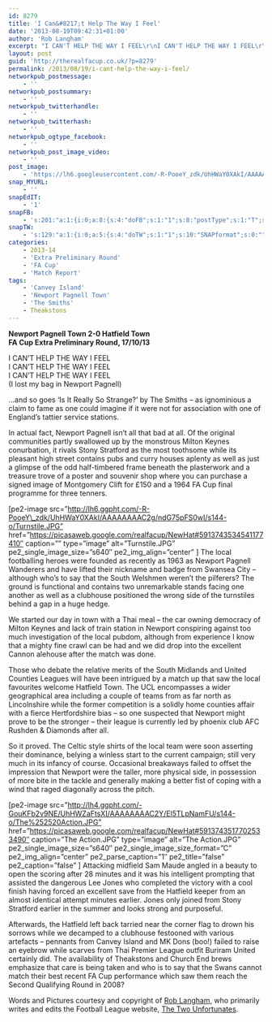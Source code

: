 ```yaml
---
id: 8279
title: 'I Can&#8217;t Help The Way I Feel'
date: '2013-08-19T09:42:31+01:00'
author: 'Rob Langham'
excerpt: "I CAN'T HELP THE WAY I FEEL\r\nI CAN'T HELP THE WAY I FEEL\r\nI CAN'T HELP THE WAY I FEEL\r\n(I lost my bag in Newport Pagnell)"
layout: post
guid: 'http://therealfacup.co.uk/?p=8279'
permalink: /2013/08/19/i-cant-help-the-way-i-feel/
networkpub_postmessage:
    - ''
networkpub_postsummary:
    - ''
networkpub_twitterhandle:
    - ''
networkpub_twitterhash:
    - ''
networkpub_ogtype_facebook:
    - ''
networkpub_post_image_video:
    - ''
post_image:
    - 'https://lh6.googleusercontent.com/-R-PooeY_zdk/UhHWaY0XAkI/AAAAAAAAC2g/ndG75pFS0wI/s640/Turnstile.JPG'
snap_MYURL:
    - ''
snapEdIT:
    - '1'
snapFB:
    - 's:201:"a:1:{i:0;a:8:{s:4:"doFB";s:1:"1";s:8:"postType";s:1:"T";s:10:"AttachPost";s:1:"2";s:10:"SNAPformat";s:0:"";s:9:"isAutoImg";s:1:"A";s:8:"imgToUse";s:0:"";s:9:"isAutoURL";s:1:"A";s:8:"urlToUse";s:0:"";}}";'
snapTW:
    - 's:129:"a:1:{i:0;a:5:{s:4:"doTW";s:1:"1";s:10:"SNAPformat";s:0:"";s:8:"attchImg";s:1:"0";s:9:"isAutoImg";s:1:"A";s:8:"imgToUse";s:0:"";}}";'
categories:
    - 2013-14
    - 'Extra Preliminary Round'
    - 'FA Cup'
    - 'Match Report'
tags:
    - 'Canvey Island'
    - 'Newport Pagnell Town'
    - 'The Smiths'
    - Theakstons
---
```


**Newport Pagnell Town 2-0 Hatfield Town**  
 **FA Cup Extra Preliminary Round, 17/10/13**

I CAN’T HELP THE WAY I FEEL  
I CAN’T HELP THE WAY I FEEL  
I CAN’T HELP THE WAY I FEEL  
(I lost my bag in Newport Pagnell)

…and so goes ‘Is It Really So Strange?’ by The Smiths – as ignominious a claim to fame as one could imagine if it were not for association with one of England’s tattier service stations.

In actual fact, Newport Pagnell isn’t all that bad at all. Of the original communities partly swallowed up by the monstrous Milton Keynes conurbation, it rivals Stony Stratford as the most toothsome while its pleasant high street contains pubs and curry houses aplenty as well as just a glimpse of the odd half-timbered frame beneath the plasterwork and a treasure trove of a poster and souvenir shop where you can purchase a signed image of Montgomery Clift for £150 and a 1964 FA Cup final programme for three tenners.

\[pe2-image src=”http://lh6.ggpht.com/-R-PooeY\_zdk/UhHWaY0XAkI/AAAAAAAAC2g/ndG75pFS0wI/s144-o/Turnstile.JPG” href=”https://picasaweb.google.com/realfacup/NewHat#5913743534541177410″ caption=”” type=”image” alt=”Turnstile.JPG” pe2\_single\_image\_size=”s640″ pe2\_img\_align=”center” \] The local footballing heroes were founded as recently as 1963 as Newport Pagnell Wanderers and have lifted their nickname and badge from Swansea City – although who’s to say that the South Welshmen weren’t the pilferers? The ground is functional and contains two unremarkable stands facing one another as well as a clubhouse positioned the wrong side of the turnstiles behind a gap in a huge hedge.

We started our day in town with a Thai meal – the car owning democracy of Milton Keynes and lack of train station in Newport conspiring against too much investigation of the local pubdom, although from experience I know that a mighty fine crawl can be had and we did drop into the excellent Cannon alehouse after the match was done.

Those who debate the relative merits of the South Midlands and United Counties Leagues will have been intrigued by a match up that saw the local favourites welcome Hatfield Town. The UCL encompasses a wider geographical area including a couple of teams from as far north as Lincolnshire while the former competition is a solidly home counties affair with a fierce Hertfordshire bias – so one suspected that Newport might prove to be the stronger – their league is currently led by phoenix club AFC Rushden &amp; Diamonds after all.

So it proved. The Celtic style shirts of the local team were soon asserting their dominance, belying a winless start to the current campaign; still very much in its infancy of course. Occasional breakaways failed to offset the impression that Newport were the taller, more physical side, in possession of more bite in the tackle and generally making a better fist of coping with a wind that raged diagonally across the pitch.

\[pe2-image src=”http://lh4.ggpht.com/-GouKFb2v9NE/UhHWZaFtsXI/AAAAAAAAC2Y/El5TLpNamFU/s144-o/The%252520Action.JPG” href=”https://picasaweb.google.com/realfacup/NewHat#5913743517702533490″ caption=”The Action.JPG” type=”image” alt=”The Action.JPG” pe2\_single\_image\_size=”s640″ pe2\_single\_image\_size\_format=”C” pe2\_img\_align=”center” pe2\_parse\_caption=”1″ pe2\_title=”false” pe2\_caption=”false” \] Attacking midfield Sam Maude angled in a beauty to open the scoring after 28 minutes and it was his intelligent prompting that assisted the dangerous Lee Jones who completed the victory with a cool finish having forced an excellent save from the Hatfield keeper from an almost identical attempt minutes earlier. Jones only joined from Stony Stratford earlier in the summer and looks strong and purposeful.

Afterwards, the Hatfield left back tarried near the corner flag to drown his sorrows while we decamped to a clubhouse festooned with various artefacts – pennants from Canvey Island and MK Dons (boo!) failed to raise an eyebrow while scarves from Thai Premier League outfit Buriram United certainly did. The availability of Theakstons and Church End brews emphasize that care is being taken and who is to say that the Swans cannot match their best recent FA Cup performance which saw them reach the Second Qualifying Round in 2008?

Words and Pictures courtesy and copyright of [Rob Langham](https://twitter.com/twounfortunates), who primarily writes and edits the Football League website, [The Two Unfortunates](http://thetwounfortunates.com/).